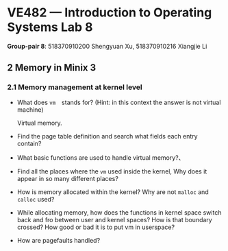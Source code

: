 # VE482 — Introduction to Operating Systems Lab 8

**Group-pair 8**: 518370910200 Shengyuan Xu, 518370910216 Xiangjie Li

## 2 Memory in Minix 3

### 2.1 Memory management at kernel level

- What does `vm  `stands for? (Hint: in this context the answer is not virtual machine)

  Virtual memory.

- Find the page table definition and search what fields each entry contain?

- What basic functions are used to handle virtual memory?、

- Find all the places where the `vm` used inside the kernel, Why does it appear in so many different places?

- How is memory allocated within the kernel? Why are not `malloc` and `calloc` used?

- While allocating memory, how does the functions in kernel space switch back and fro between user
  and kernel spaces? How is that boundary crossed? How good or bad it is to put vm in userspace?

- How are pagefaults handled?